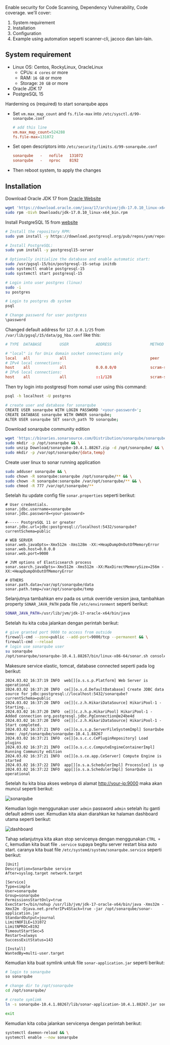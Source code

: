 Enable security for Code Scanning, Dependency Vulnerability, Code coverage. we'll cover:

1. System requirement
2. Installation
3. Configuration
4. Example using automation seperti scanner-cli, jacoco dan lain-lain.

## System requirement

- Linux OS: Centos, RockyLinux, OracleLinux
    - CPUs: `4 cores` or more
    - RAM: `16 GB` or more
    - Storage: `20 GB` or more
- Oracle JDK 17
- PostgreSQL 15

Harderning os (required) to start sonarqube apps

- Set `vm.max_map_count` and `fs.file-max` into `/etc/sysctl.d/99-sonarqube.conf`
    ```conf
    # add this line
    vm.max_map_count=524288
    fs.file-max=131072
    ```

- Set open descriptors into `/etc/security/limits.d/99-sonarqube.conf` 
    ```conf
    sonarqube   -   nofile   131072
    sonarqube   -   nproc    8192
    ```
- Then reboot system, to apply the changes

## Installation

Download Oracle JDK 17 from [Oracle Website](https://www.oracle.com/java/technologies/javase/jdk17-archive-downloads.html)

```bash
wget 'https://download.oracle.com/java/17/archive/jdk-17.0.10_linux-x64_bin.rpm' -O Downloads/jdk-17.0.10_linux-x64_bin.rpm && \
sudo rpm -Uivh Downloads/jdk-17.0.10_linux-x64_bin.rpm
```

Install PostgreSQL 15 from [website](https://www.postgresql.org/download/linux/redhat/)

```bash
# Install the repository RPM:
sudo yum install -y https://download.postgresql.org/pub/repos/yum/reporpms/EL-7-x86_64/pgdg-redhat-repo-latest.noarch.rpm

# Install PostgreSQL:
sudo yum install -y postgresql15-server

# Optionally initialize the database and enable automatic start:
sudo /usr/pgsql-15/bin/postgresql-15-setup initdb
sudo systemctl enable postgresql-15
sudo systemctl start postgresql-15

# Login into user postgres (linux)
sudo -i
su postgres

# Login to postgres db system
psql

# Change password for user postgress
\password
```

Changed default address for `127.0.0.1/25` from `/var/lib/pgsql/15/data/pg_hba.conf` like this:

```conf
# TYPE  DATABASE        USER            ADDRESS                 METHOD

# "local" is for Unix domain socket connections only
local   all             all                                     peer
# IPv4 local connections:
host    all             all             0.0.0.0/0               scram-sha-256
# IPv6 local connections:
host    all             all             ::1/128                 scram-sha-256
```

Then try login into postgresql from nomal user using this command:

```bash
psql -h localhost -U postgres

# create user and database for sonarqube
CREATE USER sonarqube WITH LOGIN PASSWORD '<your-password>';
CREATE DATABASE sonarqube WITH OWNER sonarqube;
ALTER USER sonarqube SET search_path TO sonarqube;
```

Download sonarqube community edition

```bash
wget 'https://binaries.sonarsource.com/Distribution/sonarqube/sonarqube-10.4.1.88267.zip' -O Downloads/sonarqube-10.4.1.88267.zip && \
sudo mkdir -p /opt/sonarqube && \
sudo unzip Download/sonarqube-10.4.1.88267.zip -d /opt/sonarqube/ && \
sudo mkdir -p /var/opt/sonarqube/{data,temp}
```

Create user linux to sonar running application

```bash
sudo adduser sonarqube && \
sudo chown -R sonarqube:sonarqube /opt/sonarqube/** && \
sudo chown -R sonarqube:sonarqube /var/opt/sonarqube/** && \
sudo chmod -R 777 /var/opt/sonarqube/** 
```

Setelah itu update config file `sonar.properties` seperti berikut:

```config
# User credentials.
sonar.jdbc.username=sonarqube
sonar.jdbc.password=<your-password>

#----- PostgreSQL 11 or greater
sonar.jdbc.url=jdbc:postgresql://localhost:5432/sonarqube?currentSchema=public

# WEB SERVER
sonar.web.javaOpts=-Xmx512m -Xms128m -XX:+HeapDumpOnOutOfMemoryError
sonar.web.host=0.0.0.0
sonar.web.port=9000

# JVM options of Elasticsearch process
sonar.search.javaOpts=-Xmx512m -Xms512m -XX:MaxDirectMemorySize=256m -XX:+HeapDumpOnOutOfMemoryError

# OTHERS
sonar.path.data=/var/opt/sonarqube/data
sonar.path.temp=/var/opt/sonarqube/temp
```

Selanjutnya tambahkan env pada os untuk override version java, tambahkan property `SONAR_JAVA_PATH` pada file `/etc/environment` seperti berikut:

```bash
SONAR_JAVA_PATH=/usr/lib/jvm/jdk-17-oracle-x64/bin/java
```

Setelah itu kita coba jalankan dengan perintah berikut:

```bash
# give granted port 9000 to access from outside
firewall-cmd --zone=public --add-port=9000/tcp --permanent && \
firewall-cmd --reload
# login use sonarqube user
su sonarqube
/opt/sonarqube/sonarqube-10.4.1.88267/bin/linux-x86-64/sonar.sh console
```

Makesure service elastic, tomcat, database connected seperti pada log berikut:

```log
2024.03.02 16:37:19 INFO  web[][o.s.s.p.Platform] Web Server is operational
2024.03.02 16:37:20 INFO  ce[][o.s.d.DefaultDatabase] Create JDBC data source for jdbc:postgresql://localhost:5432/sonarqube?currentSchema=public
2024.03.02 16:37:20 INFO  ce[][c.z.h.HikariDataSource] HikariPool-1 - Starting...
2024.03.02 16:37:20 INFO  ce[][c.z.h.p.HikariPool] HikariPool-1 - Added connection org.postgresql.jdbc.PgConnection@e24be4d
2024.03.02 16:37:20 INFO  ce[][c.z.h.HikariDataSource] HikariPool-1 - Start completed.
2024.03.02 16:37:21 INFO  ce[][o.s.s.p.ServerFileSystemImpl] SonarQube home: /opt/sonarqube/sonarqube-10.4.1.88267
2024.03.02 16:37:21 INFO  ce[][o.s.c.c.CePluginRepository] Load plugins
2024.03.02 16:37:21 INFO  ce[][o.s.c.c.ComputeEngineContainerImpl] Running Community edition
2024.03.02 16:37:21 INFO  ce[][o.s.ce.app.CeServer] Compute Engine is started
2024.03.02 16:37:22 INFO  app[][o.s.a.SchedulerImpl] Process[ce] is up
2024.03.02 16:37:22 INFO  app[][o.s.a.SchedulerImpl] SonarQube is operational
```

Setelah itu kita bisa akses webnya di alamat [http://your-ip:9000](http://localhost:9000) maka akan muncul seperti berikut:

![sonarqube](images/sonarqube/01-console.png)

Kemudian login menggunakan user `admin` password `admin` setelah itu ganti default admin user. Kemudian kita akan diarahkan ke halaman dashboard utama seperti berikut:

![dashboard](images/sonarqube/01a-default-dashboard.png)

Tahap selanjutnya kita akan stop servicenya dengan menggunakan `CTRL + C`, kemudian kita buat file `.service` supaya begitu server restart bisa auto start. caranya kita buat file `/etc/systemd/system/sonarqube.service` seperti berikut:

```service
[Unit]
Description=SonarQube service
After=syslog.target network.target

[Service]
Type=simple
User=sonarqube
Group=sonarqube
PermissionsStartOnly=true
ExecStart=/bin/nohup /usr/lib/jvm/jdk-17-oracle-x64/bin/java -Xms32m -Xmx32m -Djava.net.preferIPv4Stack=true -jar /opt/sonarqube/sonar-application.jar
StandardOutput=journal
LimitNOFILE=131072
LimitNPROC=8192
TimeoutStartSec=5
Restart=always
SuccessExitStatus=143

[Install]
WantedBy=multi-user.target
```

Kemudian kita buat symlink untuk file `sonar-application.jar` seperti berikut:

```bash
# login to sonarqube
so sonarqube

# change dir to /opt/sonarqube
cd /opt/sonarqube/

# create symlimk
ln -s sonarqube-10.4.1.88267/lib/sonar-application-10.4.1.88267.jar sonar-application.jar

exit
```

Kemudian kita coba jalankan servicenya dengan perintah berikut:

```bash
systemctl daemon-reload && \
systemctl enable --now sonarqube
```